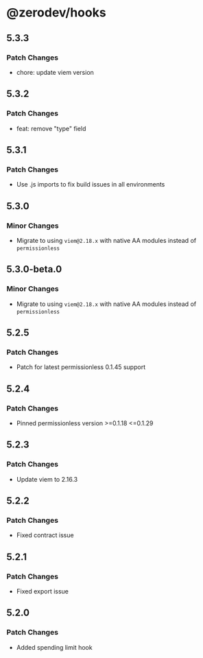 # @zerodev/hooks

## 5.3.3

### Patch Changes

- chore: update viem version

## 5.3.2

### Patch Changes

- feat: remove "type" field

## 5.3.1

### Patch Changes

- Use .js imports to fix build issues in all environments

## 5.3.0

### Minor Changes

- Migrate to using `viem@2.18.x` with native AA modules instead of `permissionless`

## 5.3.0-beta.0

### Minor Changes

- Migrate to using `viem@2.18.x` with native AA modules instead of `permissionless`

## 5.2.5

### Patch Changes

- Patch for latest permissionless 0.1.45 support

## 5.2.4

### Patch Changes

- Pinned permissionless version >=0.1.18 <=0.1.29

## 5.2.3

### Patch Changes

- Update viem to 2.16.3

## 5.2.2

### Patch Changes

- Fixed contract issue

## 5.2.1

### Patch Changes

- Fixed export issue

## 5.2.0

### Patch Changes

- Added spending limit hook
